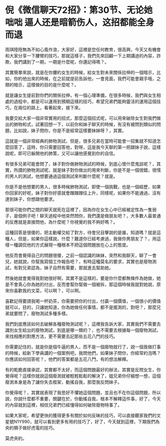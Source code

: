 # 倪《微信聊天72招》：第30节、无论她咄咄 逼人还是暗箭伤人，这招都能全身而退

雨琪陸陸無為不如心風作浪，大家好，這裡是您任何教育，很高興，今天又有機會和大家分享一下腰臂的技巧，那就這樣子，我們先來回顧一下上期講過的內容，詐欺，我們講到了一期，一期是什麼呢，你還記得嗎？。

其實簡單來說，就是在你腰約女生的時候，給女生對未來關係拉伸的一個暗示，比如，你約他出來的時候，在之前就提前告訴他，一會見面，我們可能會親手哦，之類的暗示，這樣做的目的是什麼呢？。

就是讓女生提前對你們的關係拉伸，有一個心理準備，在很多時候，我們與女生相處的過程中，都是可以運用到預期這樣的技巧，希望兄弟們能夠靈活的運用這個技巧，在兩位的路上，看著起來，接下來。

我要交給大家一個非常實用的招式，那麼這個招式呢，可以用來破除女生對我們做出的肺物和式，試著回想一下，以前你和妹子聊天的時候，有沒有被問到類似的問題，比如說，妹子問你，你是不是經常這樣要妹妹呀？，其實。

這就是一個非常經典的肺物測試，但是，很多兄弟在當時可能會一招集就不知道怎麼回答了，這時，你只需要回答他，對呀，這是我今天聊的第一把跟妹子說，這樣說呢，即可已躲開他的肺策，又可以讓他感覺到你的自信。

有很多兄弟可能會問了，妹子對你做肺物測試的時候，到底心懷什麼鬼談呢？，其實，所謂的肺物測試呢，就是妹子對你做出的用來判斷，你是不是一個很錯，很懦的男人的測試，他想要通過這個測試來判斷什麼呢？就是。

你是不是他想要的男人，很多時候肺物測試，即使一個挑戰，也是一個經歷，如果你回家的好呢，妹子對你好感就會蹭蹭蹭往上升，同樣呢，如果你不能通過，沒有達到妹子，你想跟他要求。

那很可能你們之間的聊天就死在這裡了，因為你在女生心中已經被定性為一隻弱子，是個例子吧！聊天過程中他突然問你，我們還是做朋友吧？，大多數人最普通的反應就是直接問他，為什麼呢？你視覺的我不夠好嗎？。

這種回答是很傻的，把主動權交給了對方，待會兒目擊說的是誰，知道嗎？就是這種人，但是，如果你這樣說，什麼？難道你已經考慮過，我做你男朋友了？，用這樣一種調侃他的方式展現一種根本不把這個問題放在心上的態度。

他反而會覺得自己的問題很傻，之前一個認識的妹妹，突然和我聊天，聊了一會兒，她就說，你幫我寫個工作報告吧？，有時這種莫名的要求，其實也是廢物測試，有對兄弟認為，妹子自然有需要，那就進去幫助她。

然後她就會覺得我對她很好啊，其實不是這樣的，要是你什麼都無條件為她做，她是不會真心你為她的付出，反而會幫你幫做一個被拆，那這個時候我就對她說，原來你喜歡我的文菜，可以啊？，可以啊。

喜歡記得要請我喝一杯奶茶，你需要把你的付出，付贏一個價值，一個很小的價值就可以，目的，只讓她知道，你為她做任何事情，都不是擺測的，對吧？，那麼兄弟就要問了，廢物測試多種多樣。

我們到底應該如何去破解各種廢物測試呢？，這裡我告訴大家，其實我們不需要去識別女生給出的廢物測試，到底是哪一類的？，也不需要去根據每一個廢物測試，來找相應的對應方法，更不需要去記那些五花八門的技巧。

你需要記住的，就是你是個牛逼的男人，而不是一個廢物就行了，說一個我做打事的時候，給新下學員講的一個案例吧，我問他們，如果妹子問你，你經常約泡嗎？你應該如何回答呢？，他們的答案都是五花八門，有的想法解釋。

有的乾脆直接承認，其實都不太好，而這個問題最好的辦法，其實是反問女生，你覺得呢？這樣你就說這個廢測就被輕輕鬆鬆的解決了，姐兄弟你仔細想一想，這個廢測本身是為了讓你失去框架，動搖自我，那麼我反問妹子。

你覺得呢？，其實就表現了我思好不懼她這個問題，並且也不在你這個問題，所以說，你說什麼都不重要，關鍵在於，你動搖自我，根本不解釋這件事，好了，今天的內容就到這裡，相信兄弟們已經懂得如何破除廢物特事了。

如果大家呢，希望更快的獲得更多有關於如何反昧的技巧，可以直接聽家我們的文星號N1Y990，就可以看到更多有用的技巧了，好了，今天就到這裡，下期我們為央約類子做好虎電的技巧。

莫虎央約。